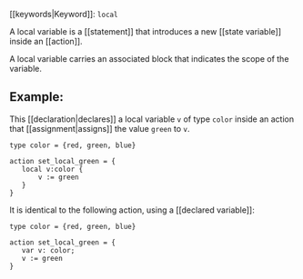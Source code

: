 [[keywords|Keyword]]: `local`

A local variable is a [[statement]] that introduces a new [[state variable]] inside an [[action]].

A local variable carries an associated block that indicates the scope of the variable.

## Example:

This [[declaration|declares]] a local variable `v` of type `color` inside an action that [[assignment|assigns]] the value `green` to `v`.

```
type color = {red, green, blue}

action set_local_green = {
   local v:color {
       v := green
   }
}
```

It is identical to the following action, using a [[declared variable]]:

```
type color = {red, green, blue}

action set_local_green = {
   var v: color;
   v := green
}
```